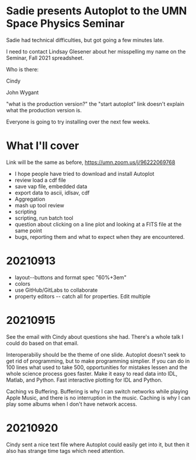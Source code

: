 # Sadie presents Autoplot to the UMN Space Physics Seminar

Sadie had technical difficulties, but got going a few minutes late.

I need to contact Lindsay Glesener about her misspelling my name on the Seminar, Fall 2021 spreadsheet.

Who is there:

Cindy

John Wygant

"what is the production version?" the "start autoplot" link doesn't explain what
the production version is.

Everyone is going to try installing over the next few weeks.

# What I'll cover
Link will be the same as before, https://umn.zoom.us/j/96222069768

* I hope people have tried to download and install Autoplot
* review load a cdf file
* save vap file, embedded data
* export data to ascii, idlsav, cdf
* Aggregation
* mash up tool review
* scripting
* scripting, run batch tool
* question about clicking on a line plot and looking at a FITS file at the same point
* bugs, reporting them and what to expect when they are encountered.

# 20210913
* layout--buttons and format spec "60%+3em"
* colors
* use GitHub/GitLabs to collaborate
* property editors -- catch all for properties.  Edit multiple 


# 20210915
See the email with Cindy about questions she had.  There's a whole talk I could
do based on that email.

Interoperabiliy should be the theme of one slide.  Autoplot doesn't seek to 
get rid of programming, but to make programming simplier.  If you can do in 100 
lines what used to take 500, opportunities for mistakes lessen and the whole
science process goes faster.  Make it easy to read data into IDL, Matlab, and
Python.  Fast interactive plotting for IDL and Python.

Caching vs Buffering.  Buffering is why I can switch networks while playing 
Apple Music, and there is no interruption in the music.  Caching is why I can
play some albums when I don't have network access.

# 20210920
Cindy sent a nice text file where Autoplot could easily get into it, but then
it also has strange time tags which need attention.